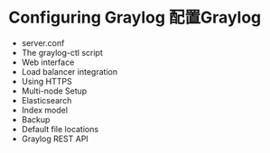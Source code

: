 # Configuring Graylog  配置Graylog
- server.conf
- The graylog-ctl script
- Web interface
- Load balancer integration
- Using HTTPS
- Multi-node Setup
- Elasticsearch
- Index model
- Backup
- Default file locations
- Graylog REST API
